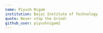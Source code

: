 ```yaml
---
name: Piyush Nigam
institution: Bajaj Institute of Technology
quote: Never stop the Grind!
github_user: piyushnigam2
---
```

